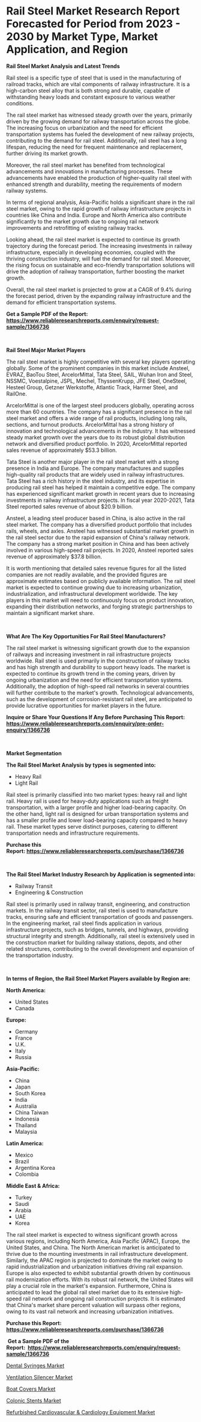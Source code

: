 <p><h1>Rail Steel Market Research Report Forecasted for Period from 2023 -  2030 by Market Type, Market Application, and Region</h1></p><p><strong>Rail Steel Market Analysis and Latest Trends</strong></p>
<p><p>Rail steel is a specific type of steel that is used in the manufacturing of railroad tracks, which are vital components of railway infrastructure. It is a high-carbon steel alloy that is both strong and durable, capable of withstanding heavy loads and constant exposure to various weather conditions.</p><p>The rail steel market has witnessed steady growth over the years, primarily driven by the growing demand for railway transportation across the globe. The increasing focus on urbanization and the need for efficient transportation systems has fueled the development of new railway projects, contributing to the demand for rail steel. Additionally, rail steel has a long lifespan, reducing the need for frequent maintenance and replacement, further driving its market growth.</p><p>Moreover, the rail steel market has benefited from technological advancements and innovations in manufacturing processes. These advancements have enabled the production of higher-quality rail steel with enhanced strength and durability, meeting the requirements of modern railway systems.</p><p>In terms of regional analysis, Asia-Pacific holds a significant share in the rail steel market, owing to the rapid growth of railway infrastructure projects in countries like China and India. Europe and North America also contribute significantly to the market growth due to ongoing rail network improvements and retrofitting of existing railway tracks.</p><p>Looking ahead, the rail steel market is expected to continue its growth trajectory during the forecast period. The increasing investments in railway infrastructure, especially in developing economies, coupled with the thriving construction industry, will fuel the demand for rail steel. Moreover, the rising focus on sustainable and eco-friendly transportation solutions will drive the adoption of railway transportation, further boosting the market growth.</p><p>Overall, the rail steel market is projected to grow at a CAGR of 9.4% during the forecast period, driven by the expanding railway infrastructure and the demand for efficient transportation systems.</p></p>
<p><strong>Get a Sample PDF of the Report:&nbsp; <a href="https://www.reliableresearchreports.com/enquiry/request-sample/1366736">https://www.reliableresearchreports.com/enquiry/request-sample/1366736</a></strong></p>
<p>&nbsp;</p>
<p><strong>Rail Steel Major Market Players</strong></p>
<p><p>The rail steel market is highly competitive with several key players operating globally. Some of the prominent companies in this market include Ansteel, EVRAZ, BaoTou Steel, ArcelorMittal, Tata Steel, SAIL, Wuhan Iron and Steel, NSSMC, Voestalpine, JSPL, Mechel, ThyssenKrupp, JFE Steel, OneSteel, Hesteel Group, Getzner Werkstoffe, Atlantic Track, Harmer Steel, and RailOne.</p><p>ArcelorMittal is one of the largest steel producers globally, operating across more than 60 countries. The company has a significant presence in the rail steel market and offers a wide range of rail products, including long rails, sections, and turnout products. ArcelorMittal has a strong history of innovation and technological advancements in the industry. It has witnessed steady market growth over the years due to its robust global distribution network and diversified product portfolio. In 2020, ArcelorMittal reported sales revenue of approximately $53.3 billion.</p><p>Tata Steel is another major player in the rail steel market with a strong presence in India and Europe. The company manufactures and supplies high-quality rail products that are widely used in railway infrastructures. Tata Steel has a rich history in the steel industry, and its expertise in producing rail steel has helped it maintain a competitive edge. The company has experienced significant market growth in recent years due to increasing investments in railway infrastructure projects. In fiscal year 2020-2021, Tata Steel reported sales revenue of about $20.9 billion.</p><p>Ansteel, a leading steel producer based in China, is also active in the rail steel market. The company has a diversified product portfolio that includes rails, wheels, and axles. Ansteel has witnessed substantial market growth in the rail steel sector due to the rapid expansion of China's railway network. The company has a strong market position in China and has been actively involved in various high-speed rail projects. In 2020, Ansteel reported sales revenue of approximately $37.8 billion.</p><p>It is worth mentioning that detailed sales revenue figures for all the listed companies are not readily available, and the provided figures are approximate estimates based on publicly available information. The rail steel market is expected to continue growing due to increasing urbanization, industrialization, and infrastructural development worldwide. The key players in this market will need to continuously focus on product innovation, expanding their distribution networks, and forging strategic partnerships to maintain a significant market share.</p></p>
<p>&nbsp;</p>
<p><strong>What Are The Key Opportunities For Rail Steel Manufacturers?</strong></p>
<p><p>The rail steel market is witnessing significant growth due to the expansion of railways and increasing investment in rail infrastructure projects worldwide. Rail steel is used primarily in the construction of railway tracks and has high strength and durability to support heavy loads. The market is expected to continue its growth trend in the coming years, driven by ongoing urbanization and the need for efficient transportation systems. Additionally, the adoption of high-speed rail networks in several countries will further contribute to the market's growth. Technological advancements, such as the development of corrosion-resistant rail steel, are anticipated to provide lucrative opportunities for market players in the future.</p></p>
<p><strong>Inquire or Share Your Questions If Any Before Purchasing This Report: <a href="https://www.reliableresearchreports.com/enquiry/pre-order-enquiry/1366736">https://www.reliableresearchreports.com/enquiry/pre-order-enquiry/1366736</a></strong></p>
<p>&nbsp;</p>
<p><strong>Market Segmentation</strong></p>
<p><strong>The Rail Steel Market Analysis by types is segmented into:</strong></p>
<p><ul><li>Heavy Rail</li><li>Light Rail</li></ul></p>
<p><p>Rail steel is primarily classified into two market types: heavy rail and light rail. Heavy rail is used for heavy-duty applications such as freight transportation, with a larger profile and higher load-bearing capacity. On the other hand, light rail is designed for urban transportation systems and has a smaller profile and lower load-bearing capacity compared to heavy rail. These market types serve distinct purposes, catering to different transportation needs and infrastructure requirements.</p></p>
<p><strong>Purchase this Report:&nbsp;<a href="https://www.reliableresearchreports.com/purchase/1366736">https://www.reliableresearchreports.com/purchase/1366736</a></strong></p>
<p>&nbsp;</p>
<p><strong>The Rail Steel Market Industry Research by Application is segmented into:</strong></p>
<p><ul><li>Railway Transit</li><li>Engineering & Construction</li></ul></p>
<p><p>Rail steel is primarily used in railway transit, engineering, and construction markets. In the railway transit sector, rail steel is used to manufacture tracks, ensuring safe and efficient transportation of goods and passengers. In the engineering market, rail steel finds application in various infrastructure projects, such as bridges, tunnels, and highways, providing structural integrity and strength. Additionally, rail steel is extensively used in the construction market for building railway stations, depots, and other related structures, contributing to the overall development and expansion of the transportation industry.</p></p>
<p>&nbsp;</p>
<p><strong>In terms of Region, the Rail Steel Market Players available by Region are:</strong></p>
<p>
    <p> <strong> North America: </strong>
        <ul>
            <li>United States</li>
            <li>Canada</li>
        </ul>
        </p> 
    <p> <strong> Europe: </strong>
        <ul>
            <li>Germany</li>
            <li>France</li>
            <li>U.K.</li>
            <li>Italy</li>
            <li>Russia</li>
        </ul>
        </p> 
    <p> <strong> Asia-Pacific: </strong>
        <ul>
            <li>China</li>
            <li>Japan</li>
            <li>South Korea</li>
            <li>India</li>
            <li>Australia</li>
            <li>China Taiwan</li>
            <li>Indonesia</li>
            <li>Thailand</li>
            <li>Malaysia</li>
        </ul>
        </p> 
    <p> <strong> Latin America: </strong>
        <ul>
            <li>Mexico</li>
            <li>Brazil</li>
            <li>Argentina Korea</li>
            <li>Colombia</li>
        </ul>
        </p> 
    <p> <strong> Middle East & Africa: </strong>
        <ul>
            <li>Turkey</li>
            <li>Saudi</li>
            <li>Arabia</li>
            <li>UAE</li>
            <li>Korea</li>
        </ul>
    </p>
    </p>
<p><p>The rail steel market is expected to witness significant growth across various regions, including North America, Asia Pacific (APAC), Europe, the United States, and China. The North American market is anticipated to thrive due to the mounting investments in rail infrastructure development. Similarly, the APAC region is projected to dominate the market owing to rapid industrialization and urbanization initiatives driving rail expansion. Europe is also expected to exhibit substantial growth driven by continuous rail modernization efforts. With its robust rail network, the United States will play a crucial role in the market's expansion. Furthermore, China is anticipated to lead the global rail steel market due to its extensive high-speed rail network and ongoing rail construction projects. It is estimated that China's market share percent valuation will surpass other regions, owing to its vast rail network and increasing urbanization initiatives.</p></p>
<p><strong>Purchase this Report: <a href="https://www.reliableresearchreports.com/purchase/1366736">https://www.reliableresearchreports.com/purchase/1366736</a></strong></p>
<p>&nbsp;<strong>Get a Sample PDF of the Report:&nbsp;&nbsp;<a href="https://www.reliableresearchreports.com/enquiry/request-sample/1366736">https://www.reliableresearchreports.com/enquiry/request-sample/1366736</a></strong></p>
<p><strong></strong></p>
<p><p><a href="https://medium.com/@rosaleekoss/dental-syringes-market-size-cagr-trends-2024-2030-368ce0a5f75b">Dental Syringes Market</a></p><p><a href="https://www.linkedin.com/pulse/decoding-ventilation-silencer-market-deep-dive-latest-6azxe/">Ventilation Silencer Market</a></p><p><a href="https://github.com/AKSHATREPORTPRIME/Market-Research-Report-List-1/blob/main/boat-covers-market.md">Boat Covers Market</a></p><p><a href="https://medium.com/@orphabrakus2023/colonic-stents-market-size-cagr-trends-2024-2030-eae308040cce">Colonic Stents Market</a></p><p><a href="https://issuu.com/reportprime-2/docs/refurbished-cardiovascular-cardiology-equipment-ma?fr=xKAE9_zU1NQ">Refurbished Cardiovascular & Cardiology Equipment Market</a></p></p>